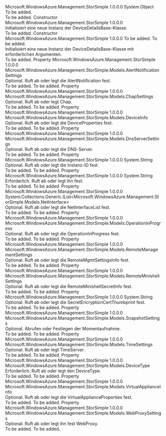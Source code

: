 <Type Name="DeviceDetailsBase" FullName="Microsoft.WindowsAzure.Management.StorSimple.Models.DeviceDetailsBase">
  <TypeSignature Language="C#" Value="public class DeviceDetailsBase" />
  <TypeSignature Language="ILAsm" Value=".class public auto ansi beforefieldinit DeviceDetailsBase extends System.Object" />
  <TypeSignature Language="DocId" Value="T:Microsoft.WindowsAzure.Management.StorSimple.Models.DeviceDetailsBase" />
  <TypeSignature Language="VB.NET" Value="Public Class DeviceDetailsBase" />
  <TypeSignature Language="F#" Value="type DeviceDetailsBase = class" />
  <AssemblyInfo>
    <AssemblyName>Microsoft.WindowsAzure.Management.StorSimple</AssemblyName>
    <AssemblyVersion>1.0.0.0</AssemblyVersion>
  </AssemblyInfo>
  <Base>
    <BaseTypeName>System.Object</BaseTypeName>
  </Base>
  <Interfaces />
  <Docs>
    <summary>To be added.</summary>
    <remarks>To be added.</remarks>
  </Docs>
  <Members>
    <Member MemberName=".ctor">
      <MemberSignature Language="C#" Value="public DeviceDetailsBase ();" />
      <MemberSignature Language="ILAsm" Value=".method public hidebysig specialname rtspecialname instance void .ctor() cil managed" />
      <MemberSignature Language="DocId" Value="M:Microsoft.WindowsAzure.Management.StorSimple.Models.DeviceDetailsBase.#ctor" />
      <MemberSignature Language="VB.NET" Value="Public Sub New ()" />
      <MemberType>Constructor</MemberType>
      <AssemblyInfo>
        <AssemblyName>Microsoft.WindowsAzure.Management.StorSimple</AssemblyName>
        <AssemblyVersion>1.0.0.0</AssemblyVersion>
      </AssemblyInfo>
      <Parameters />
      <Docs>
        <summary>
            Initialisiert eine neue Instanz der DeviceDetailsBase-Klasse.
            </summary>
        <remarks>To be added.</remarks>
      </Docs>
    </Member>
    <Member MemberName=".ctor">
      <MemberSignature Language="C#" Value="public DeviceDetailsBase (string name, Microsoft.WindowsAzure.Management.StorSimple.Models.DeviceType type);" />
      <MemberSignature Language="ILAsm" Value=".method public hidebysig specialname rtspecialname instance void .ctor(string name, valuetype Microsoft.WindowsAzure.Management.StorSimple.Models.DeviceType type) cil managed" />
      <MemberSignature Language="DocId" Value="M:Microsoft.WindowsAzure.Management.StorSimple.Models.DeviceDetailsBase.#ctor(System.String,Microsoft.WindowsAzure.Management.StorSimple.Models.DeviceType)" />
      <MemberSignature Language="VB.NET" Value="Public Sub New (name As String, type As DeviceType)" />
      <MemberSignature Language="F#" Value="new Microsoft.WindowsAzure.Management.StorSimple.Models.DeviceDetailsBase : string * Microsoft.WindowsAzure.Management.StorSimple.Models.DeviceType -&gt; Microsoft.WindowsAzure.Management.StorSimple.Models.DeviceDetailsBase" Usage="new Microsoft.WindowsAzure.Management.StorSimple.Models.DeviceDetailsBase (name, type)" />
      <MemberType>Constructor</MemberType>
      <AssemblyInfo>
        <AssemblyName>Microsoft.WindowsAzure.Management.StorSimple</AssemblyName>
        <AssemblyVersion>1.0.0.0</AssemblyVersion>
      </AssemblyInfo>
      <Parameters>
        <Parameter Name="name" Type="System.String" />
        <Parameter Name="type" Type="Microsoft.WindowsAzure.Management.StorSimple.Models.DeviceType" />
      </Parameters>
      <Docs>
        <param name="name">To be added.</param>
        <param name="type">To be added.</param>
        <summary>
            Initialisiert eine neue Instanz der DeviceDetailsBase-Klasse mit erforderlichen Argumenten.
            </summary>
        <remarks>To be added.</remarks>
      </Docs>
    </Member>
    <Member MemberName="AlertNotification">
      <MemberSignature Language="C#" Value="public Microsoft.WindowsAzure.Management.StorSimple.Models.AlertNotificationSettings AlertNotification { get; set; }" />
      <MemberSignature Language="ILAsm" Value=".property instance class Microsoft.WindowsAzure.Management.StorSimple.Models.AlertNotificationSettings AlertNotification" />
      <MemberSignature Language="DocId" Value="P:Microsoft.WindowsAzure.Management.StorSimple.Models.DeviceDetailsBase.AlertNotification" />
      <MemberSignature Language="VB.NET" Value="Public Property AlertNotification As AlertNotificationSettings" />
      <MemberSignature Language="F#" Value="member this.AlertNotification : Microsoft.WindowsAzure.Management.StorSimple.Models.AlertNotificationSettings with get, set" Usage="Microsoft.WindowsAzure.Management.StorSimple.Models.DeviceDetailsBase.AlertNotification" />
      <MemberType>Property</MemberType>
      <AssemblyInfo>
        <AssemblyName>Microsoft.WindowsAzure.Management.StorSimple</AssemblyName>
        <AssemblyVersion>1.0.0.0</AssemblyVersion>
      </AssemblyInfo>
      <ReturnValue>
        <ReturnType>Microsoft.WindowsAzure.Management.StorSimple.Models.AlertNotificationSettings</ReturnType>
      </ReturnValue>
      <Docs>
        <summary>
            Optional. Ruft ab oder legt die AlertNotification fest.
            </summary>
        <value>To be added.</value>
        <remarks>To be added.</remarks>
      </Docs>
    </Member>
    <Member MemberName="Chap">
      <MemberSignature Language="C#" Value="public Microsoft.WindowsAzure.Management.StorSimple.Models.ChapSettings Chap { get; set; }" />
      <MemberSignature Language="ILAsm" Value=".property instance class Microsoft.WindowsAzure.Management.StorSimple.Models.ChapSettings Chap" />
      <MemberSignature Language="DocId" Value="P:Microsoft.WindowsAzure.Management.StorSimple.Models.DeviceDetailsBase.Chap" />
      <MemberSignature Language="VB.NET" Value="Public Property Chap As ChapSettings" />
      <MemberSignature Language="F#" Value="member this.Chap : Microsoft.WindowsAzure.Management.StorSimple.Models.ChapSettings with get, set" Usage="Microsoft.WindowsAzure.Management.StorSimple.Models.DeviceDetailsBase.Chap" />
      <MemberType>Property</MemberType>
      <AssemblyInfo>
        <AssemblyName>Microsoft.WindowsAzure.Management.StorSimple</AssemblyName>
        <AssemblyVersion>1.0.0.0</AssemblyVersion>
      </AssemblyInfo>
      <ReturnValue>
        <ReturnType>Microsoft.WindowsAzure.Management.StorSimple.Models.ChapSettings</ReturnType>
      </ReturnValue>
      <Docs>
        <summary>
            Optional. Ruft ab oder legt Chap.
            </summary>
        <value>To be added.</value>
        <remarks>To be added.</remarks>
      </Docs>
    </Member>
    <Member MemberName="DeviceProperties">
      <MemberSignature Language="C#" Value="public Microsoft.WindowsAzure.Management.StorSimple.Models.DeviceInfo DeviceProperties { get; set; }" />
      <MemberSignature Language="ILAsm" Value=".property instance class Microsoft.WindowsAzure.Management.StorSimple.Models.DeviceInfo DeviceProperties" />
      <MemberSignature Language="DocId" Value="P:Microsoft.WindowsAzure.Management.StorSimple.Models.DeviceDetailsBase.DeviceProperties" />
      <MemberSignature Language="VB.NET" Value="Public Property DeviceProperties As DeviceInfo" />
      <MemberSignature Language="F#" Value="member this.DeviceProperties : Microsoft.WindowsAzure.Management.StorSimple.Models.DeviceInfo with get, set" Usage="Microsoft.WindowsAzure.Management.StorSimple.Models.DeviceDetailsBase.DeviceProperties" />
      <MemberType>Property</MemberType>
      <AssemblyInfo>
        <AssemblyName>Microsoft.WindowsAzure.Management.StorSimple</AssemblyName>
        <AssemblyVersion>1.0.0.0</AssemblyVersion>
      </AssemblyInfo>
      <ReturnValue>
        <ReturnType>Microsoft.WindowsAzure.Management.StorSimple.Models.DeviceInfo</ReturnType>
      </ReturnValue>
      <Docs>
        <summary>
            Optional. Ruft ab oder legt die DeviceProperties fest.
            </summary>
        <value>To be added.</value>
        <remarks>To be added.</remarks>
      </Docs>
    </Member>
    <Member MemberName="DnsServer">
      <MemberSignature Language="C#" Value="public Microsoft.WindowsAzure.Management.StorSimple.Models.DnsServerSettings DnsServer { get; set; }" />
      <MemberSignature Language="ILAsm" Value=".property instance class Microsoft.WindowsAzure.Management.StorSimple.Models.DnsServerSettings DnsServer" />
      <MemberSignature Language="DocId" Value="P:Microsoft.WindowsAzure.Management.StorSimple.Models.DeviceDetailsBase.DnsServer" />
      <MemberSignature Language="VB.NET" Value="Public Property DnsServer As DnsServerSettings" />
      <MemberSignature Language="F#" Value="member this.DnsServer : Microsoft.WindowsAzure.Management.StorSimple.Models.DnsServerSettings with get, set" Usage="Microsoft.WindowsAzure.Management.StorSimple.Models.DeviceDetailsBase.DnsServer" />
      <MemberType>Property</MemberType>
      <AssemblyInfo>
        <AssemblyName>Microsoft.WindowsAzure.Management.StorSimple</AssemblyName>
        <AssemblyVersion>1.0.0.0</AssemblyVersion>
      </AssemblyInfo>
      <ReturnValue>
        <ReturnType>Microsoft.WindowsAzure.Management.StorSimple.Models.DnsServerSettings</ReturnType>
      </ReturnValue>
      <Docs>
        <summary>
            Optional. Ruft ab oder legt die DNS-Server.
            </summary>
        <value>To be added.</value>
        <remarks>To be added.</remarks>
      </Docs>
    </Member>
    <Member MemberName="InstanceId">
      <MemberSignature Language="C#" Value="public string InstanceId { get; set; }" />
      <MemberSignature Language="ILAsm" Value=".property instance string InstanceId" />
      <MemberSignature Language="DocId" Value="P:Microsoft.WindowsAzure.Management.StorSimple.Models.DeviceDetailsBase.InstanceId" />
      <MemberSignature Language="VB.NET" Value="Public Property InstanceId As String" />
      <MemberSignature Language="F#" Value="member this.InstanceId : string with get, set" Usage="Microsoft.WindowsAzure.Management.StorSimple.Models.DeviceDetailsBase.InstanceId" />
      <MemberType>Property</MemberType>
      <AssemblyInfo>
        <AssemblyName>Microsoft.WindowsAzure.Management.StorSimple</AssemblyName>
        <AssemblyVersion>1.0.0.0</AssemblyVersion>
      </AssemblyInfo>
      <ReturnValue>
        <ReturnType>System.String</ReturnType>
      </ReturnValue>
      <Docs>
        <summary>
            Optional. Ruft ab oder legt die Instanz-ID fest.
            </summary>
        <value>To be added.</value>
        <remarks>To be added.</remarks>
      </Docs>
    </Member>
    <Member MemberName="Name">
      <MemberSignature Language="C#" Value="public string Name { get; set; }" />
      <MemberSignature Language="ILAsm" Value=".property instance string Name" />
      <MemberSignature Language="DocId" Value="P:Microsoft.WindowsAzure.Management.StorSimple.Models.DeviceDetailsBase.Name" />
      <MemberSignature Language="VB.NET" Value="Public Property Name As String" />
      <MemberSignature Language="F#" Value="member this.Name : string with get, set" Usage="Microsoft.WindowsAzure.Management.StorSimple.Models.DeviceDetailsBase.Name" />
      <MemberType>Property</MemberType>
      <AssemblyInfo>
        <AssemblyName>Microsoft.WindowsAzure.Management.StorSimple</AssemblyName>
        <AssemblyVersion>1.0.0.0</AssemblyVersion>
      </AssemblyInfo>
      <ReturnValue>
        <ReturnType>System.String</ReturnType>
      </ReturnValue>
      <Docs>
        <summary>
            Erforderlich. Ruft ab oder legt ihn fest.
            </summary>
        <value>To be added.</value>
        <remarks>To be added.</remarks>
      </Docs>
    </Member>
    <Member MemberName="NetInterfaceList">
      <MemberSignature Language="C#" Value="public System.Collections.Generic.IList&lt;Microsoft.WindowsAzure.Management.StorSimple.Models.NetInterface&gt; NetInterfaceList { get; set; }" />
      <MemberSignature Language="ILAsm" Value=".property instance class System.Collections.Generic.IList`1&lt;class Microsoft.WindowsAzure.Management.StorSimple.Models.NetInterface&gt; NetInterfaceList" />
      <MemberSignature Language="DocId" Value="P:Microsoft.WindowsAzure.Management.StorSimple.Models.DeviceDetailsBase.NetInterfaceList" />
      <MemberSignature Language="VB.NET" Value="Public Property NetInterfaceList As IList(Of NetInterface)" />
      <MemberSignature Language="F#" Value="member this.NetInterfaceList : System.Collections.Generic.IList&lt;Microsoft.WindowsAzure.Management.StorSimple.Models.NetInterface&gt; with get, set" Usage="Microsoft.WindowsAzure.Management.StorSimple.Models.DeviceDetailsBase.NetInterfaceList" />
      <MemberType>Property</MemberType>
      <AssemblyInfo>
        <AssemblyName>Microsoft.WindowsAzure.Management.StorSimple</AssemblyName>
        <AssemblyVersion>1.0.0.0</AssemblyVersion>
      </AssemblyInfo>
      <ReturnValue>
        <ReturnType>System.Collections.Generic.IList&lt;Microsoft.WindowsAzure.Management.StorSimple.Models.NetInterface&gt;</ReturnType>
      </ReturnValue>
      <Docs>
        <summary>
            Optional. Ruft ab oder legt die NetInterfaceList fest.
            </summary>
        <value>To be added.</value>
        <remarks>To be added.</remarks>
      </Docs>
    </Member>
    <Member MemberName="OperationInProgress">
      <MemberSignature Language="C#" Value="public Microsoft.WindowsAzure.Management.StorSimple.Models.OperationInProgress OperationInProgress { get; set; }" />
      <MemberSignature Language="ILAsm" Value=".property instance valuetype Microsoft.WindowsAzure.Management.StorSimple.Models.OperationInProgress OperationInProgress" />
      <MemberSignature Language="DocId" Value="P:Microsoft.WindowsAzure.Management.StorSimple.Models.DeviceDetailsBase.OperationInProgress" />
      <MemberSignature Language="VB.NET" Value="Public Property OperationInProgress As OperationInProgress" />
      <MemberSignature Language="F#" Value="member this.OperationInProgress : Microsoft.WindowsAzure.Management.StorSimple.Models.OperationInProgress with get, set" Usage="Microsoft.WindowsAzure.Management.StorSimple.Models.DeviceDetailsBase.OperationInProgress" />
      <MemberType>Property</MemberType>
      <AssemblyInfo>
        <AssemblyName>Microsoft.WindowsAzure.Management.StorSimple</AssemblyName>
        <AssemblyVersion>1.0.0.0</AssemblyVersion>
      </AssemblyInfo>
      <ReturnValue>
        <ReturnType>Microsoft.WindowsAzure.Management.StorSimple.Models.OperationInProgress</ReturnType>
      </ReturnValue>
      <Docs>
        <summary>
            Optional. Ruft ab oder legt die OperationInProgress fest.
            </summary>
        <value>To be added.</value>
        <remarks>To be added.</remarks>
      </Docs>
    </Member>
    <Member MemberName="RemoteMgmtSettingsInfo">
      <MemberSignature Language="C#" Value="public Microsoft.WindowsAzure.Management.StorSimple.Models.RemoteManagementSettings RemoteMgmtSettingsInfo { get; set; }" />
      <MemberSignature Language="ILAsm" Value=".property instance class Microsoft.WindowsAzure.Management.StorSimple.Models.RemoteManagementSettings RemoteMgmtSettingsInfo" />
      <MemberSignature Language="DocId" Value="P:Microsoft.WindowsAzure.Management.StorSimple.Models.DeviceDetailsBase.RemoteMgmtSettingsInfo" />
      <MemberSignature Language="VB.NET" Value="Public Property RemoteMgmtSettingsInfo As RemoteManagementSettings" />
      <MemberSignature Language="F#" Value="member this.RemoteMgmtSettingsInfo : Microsoft.WindowsAzure.Management.StorSimple.Models.RemoteManagementSettings with get, set" Usage="Microsoft.WindowsAzure.Management.StorSimple.Models.DeviceDetailsBase.RemoteMgmtSettingsInfo" />
      <MemberType>Property</MemberType>
      <AssemblyInfo>
        <AssemblyName>Microsoft.WindowsAzure.Management.StorSimple</AssemblyName>
        <AssemblyVersion>1.0.0.0</AssemblyVersion>
      </AssemblyInfo>
      <ReturnValue>
        <ReturnType>Microsoft.WindowsAzure.Management.StorSimple.Models.RemoteManagementSettings</ReturnType>
      </ReturnValue>
      <Docs>
        <summary>
            Optional. Ruft ab oder legt die RemoteMgmtSettingsInfo fest.
            </summary>
        <value>To be added.</value>
        <remarks>To be added.</remarks>
      </Docs>
    </Member>
    <Member MemberName="RemoteMinishellSecretInfo">
      <MemberSignature Language="C#" Value="public Microsoft.WindowsAzure.Management.StorSimple.Models.RemoteMinishellSettings RemoteMinishellSecretInfo { get; set; }" />
      <MemberSignature Language="ILAsm" Value=".property instance class Microsoft.WindowsAzure.Management.StorSimple.Models.RemoteMinishellSettings RemoteMinishellSecretInfo" />
      <MemberSignature Language="DocId" Value="P:Microsoft.WindowsAzure.Management.StorSimple.Models.DeviceDetailsBase.RemoteMinishellSecretInfo" />
      <MemberSignature Language="VB.NET" Value="Public Property RemoteMinishellSecretInfo As RemoteMinishellSettings" />
      <MemberSignature Language="F#" Value="member this.RemoteMinishellSecretInfo : Microsoft.WindowsAzure.Management.StorSimple.Models.RemoteMinishellSettings with get, set" Usage="Microsoft.WindowsAzure.Management.StorSimple.Models.DeviceDetailsBase.RemoteMinishellSecretInfo" />
      <MemberType>Property</MemberType>
      <AssemblyInfo>
        <AssemblyName>Microsoft.WindowsAzure.Management.StorSimple</AssemblyName>
        <AssemblyVersion>1.0.0.0</AssemblyVersion>
      </AssemblyInfo>
      <ReturnValue>
        <ReturnType>Microsoft.WindowsAzure.Management.StorSimple.Models.RemoteMinishellSettings</ReturnType>
      </ReturnValue>
      <Docs>
        <summary>
            Optional. Ruft ab oder legt die RemoteMinishellSecretInfo fest.
            </summary>
        <value>To be added.</value>
        <remarks>To be added.</remarks>
      </Docs>
    </Member>
    <Member MemberName="SecretEncryptionCertThumbprint">
      <MemberSignature Language="C#" Value="public string SecretEncryptionCertThumbprint { get; set; }" />
      <MemberSignature Language="ILAsm" Value=".property instance string SecretEncryptionCertThumbprint" />
      <MemberSignature Language="DocId" Value="P:Microsoft.WindowsAzure.Management.StorSimple.Models.DeviceDetailsBase.SecretEncryptionCertThumbprint" />
      <MemberSignature Language="VB.NET" Value="Public Property SecretEncryptionCertThumbprint As String" />
      <MemberSignature Language="F#" Value="member this.SecretEncryptionCertThumbprint : string with get, set" Usage="Microsoft.WindowsAzure.Management.StorSimple.Models.DeviceDetailsBase.SecretEncryptionCertThumbprint" />
      <MemberType>Property</MemberType>
      <AssemblyInfo>
        <AssemblyName>Microsoft.WindowsAzure.Management.StorSimple</AssemblyName>
        <AssemblyVersion>1.0.0.0</AssemblyVersion>
      </AssemblyInfo>
      <ReturnValue>
        <ReturnType>System.String</ReturnType>
      </ReturnValue>
      <Docs>
        <summary>
            Optional. Ruft ab oder legt die SecretEncryptionCertThumbprint fest.
            </summary>
        <value>To be added.</value>
        <remarks>To be added.</remarks>
      </Docs>
    </Member>
    <Member MemberName="Snapshot">
      <MemberSignature Language="C#" Value="public Microsoft.WindowsAzure.Management.StorSimple.Models.SnapshotSettings Snapshot { get; set; }" />
      <MemberSignature Language="ILAsm" Value=".property instance class Microsoft.WindowsAzure.Management.StorSimple.Models.SnapshotSettings Snapshot" />
      <MemberSignature Language="DocId" Value="P:Microsoft.WindowsAzure.Management.StorSimple.Models.DeviceDetailsBase.Snapshot" />
      <MemberSignature Language="VB.NET" Value="Public Property Snapshot As SnapshotSettings" />
      <MemberSignature Language="F#" Value="member this.Snapshot : Microsoft.WindowsAzure.Management.StorSimple.Models.SnapshotSettings with get, set" Usage="Microsoft.WindowsAzure.Management.StorSimple.Models.DeviceDetailsBase.Snapshot" />
      <MemberType>Property</MemberType>
      <AssemblyInfo>
        <AssemblyName>Microsoft.WindowsAzure.Management.StorSimple</AssemblyName>
        <AssemblyVersion>1.0.0.0</AssemblyVersion>
      </AssemblyInfo>
      <ReturnValue>
        <ReturnType>Microsoft.WindowsAzure.Management.StorSimple.Models.SnapshotSettings</ReturnType>
      </ReturnValue>
      <Docs>
        <summary>
            Optional. Abrufen oder Festlegen der Momentaufnahme.
            </summary>
        <value>To be added.</value>
        <remarks>To be added.</remarks>
      </Docs>
    </Member>
    <Member MemberName="TimeServer">
      <MemberSignature Language="C#" Value="public Microsoft.WindowsAzure.Management.StorSimple.Models.TimeSettings TimeServer { get; set; }" />
      <MemberSignature Language="ILAsm" Value=".property instance class Microsoft.WindowsAzure.Management.StorSimple.Models.TimeSettings TimeServer" />
      <MemberSignature Language="DocId" Value="P:Microsoft.WindowsAzure.Management.StorSimple.Models.DeviceDetailsBase.TimeServer" />
      <MemberSignature Language="VB.NET" Value="Public Property TimeServer As TimeSettings" />
      <MemberSignature Language="F#" Value="member this.TimeServer : Microsoft.WindowsAzure.Management.StorSimple.Models.TimeSettings with get, set" Usage="Microsoft.WindowsAzure.Management.StorSimple.Models.DeviceDetailsBase.TimeServer" />
      <MemberType>Property</MemberType>
      <AssemblyInfo>
        <AssemblyName>Microsoft.WindowsAzure.Management.StorSimple</AssemblyName>
        <AssemblyVersion>1.0.0.0</AssemblyVersion>
      </AssemblyInfo>
      <ReturnValue>
        <ReturnType>Microsoft.WindowsAzure.Management.StorSimple.Models.TimeSettings</ReturnType>
      </ReturnValue>
      <Docs>
        <summary>
            Optional. Ruft ab oder legt TimeServer.
            </summary>
        <value>To be added.</value>
        <remarks>To be added.</remarks>
      </Docs>
    </Member>
    <Member MemberName="Type">
      <MemberSignature Language="C#" Value="public Microsoft.WindowsAzure.Management.StorSimple.Models.DeviceType Type { get; set; }" />
      <MemberSignature Language="ILAsm" Value=".property instance valuetype Microsoft.WindowsAzure.Management.StorSimple.Models.DeviceType Type" />
      <MemberSignature Language="DocId" Value="P:Microsoft.WindowsAzure.Management.StorSimple.Models.DeviceDetailsBase.Type" />
      <MemberSignature Language="VB.NET" Value="Public Property Type As DeviceType" />
      <MemberSignature Language="F#" Value="member this.Type : Microsoft.WindowsAzure.Management.StorSimple.Models.DeviceType with get, set" Usage="Microsoft.WindowsAzure.Management.StorSimple.Models.DeviceDetailsBase.Type" />
      <MemberType>Property</MemberType>
      <AssemblyInfo>
        <AssemblyName>Microsoft.WindowsAzure.Management.StorSimple</AssemblyName>
        <AssemblyVersion>1.0.0.0</AssemblyVersion>
      </AssemblyInfo>
      <ReturnValue>
        <ReturnType>Microsoft.WindowsAzure.Management.StorSimple.Models.DeviceType</ReturnType>
      </ReturnValue>
      <Docs>
        <summary>
            Erforderlich. Ruft ab oder legt den DeviceType.
            </summary>
        <value>To be added.</value>
        <remarks>To be added.</remarks>
      </Docs>
    </Member>
    <Member MemberName="VirtualApplianceProperties">
      <MemberSignature Language="C#" Value="public Microsoft.WindowsAzure.Management.StorSimple.Models.VirtualApplianceInfo VirtualApplianceProperties { get; set; }" />
      <MemberSignature Language="ILAsm" Value=".property instance class Microsoft.WindowsAzure.Management.StorSimple.Models.VirtualApplianceInfo VirtualApplianceProperties" />
      <MemberSignature Language="DocId" Value="P:Microsoft.WindowsAzure.Management.StorSimple.Models.DeviceDetailsBase.VirtualApplianceProperties" />
      <MemberSignature Language="VB.NET" Value="Public Property VirtualApplianceProperties As VirtualApplianceInfo" />
      <MemberSignature Language="F#" Value="member this.VirtualApplianceProperties : Microsoft.WindowsAzure.Management.StorSimple.Models.VirtualApplianceInfo with get, set" Usage="Microsoft.WindowsAzure.Management.StorSimple.Models.DeviceDetailsBase.VirtualApplianceProperties" />
      <MemberType>Property</MemberType>
      <AssemblyInfo>
        <AssemblyName>Microsoft.WindowsAzure.Management.StorSimple</AssemblyName>
        <AssemblyVersion>1.0.0.0</AssemblyVersion>
      </AssemblyInfo>
      <ReturnValue>
        <ReturnType>Microsoft.WindowsAzure.Management.StorSimple.Models.VirtualApplianceInfo</ReturnType>
      </ReturnValue>
      <Docs>
        <summary>
            Optional. Ruft ab oder legt die VirtualApplianceProperties fest.
            </summary>
        <value>To be added.</value>
        <remarks>To be added.</remarks>
      </Docs>
    </Member>
    <Member MemberName="WebProxy">
      <MemberSignature Language="C#" Value="public Microsoft.WindowsAzure.Management.StorSimple.Models.WebProxySettings WebProxy { get; set; }" />
      <MemberSignature Language="ILAsm" Value=".property instance class Microsoft.WindowsAzure.Management.StorSimple.Models.WebProxySettings WebProxy" />
      <MemberSignature Language="DocId" Value="P:Microsoft.WindowsAzure.Management.StorSimple.Models.DeviceDetailsBase.WebProxy" />
      <MemberSignature Language="VB.NET" Value="Public Property WebProxy As WebProxySettings" />
      <MemberSignature Language="F#" Value="member this.WebProxy : Microsoft.WindowsAzure.Management.StorSimple.Models.WebProxySettings with get, set" Usage="Microsoft.WindowsAzure.Management.StorSimple.Models.DeviceDetailsBase.WebProxy" />
      <MemberType>Property</MemberType>
      <AssemblyInfo>
        <AssemblyName>Microsoft.WindowsAzure.Management.StorSimple</AssemblyName>
        <AssemblyVersion>1.0.0.0</AssemblyVersion>
      </AssemblyInfo>
      <ReturnValue>
        <ReturnType>Microsoft.WindowsAzure.Management.StorSimple.Models.WebProxySettings</ReturnType>
      </ReturnValue>
      <Docs>
        <summary>
            Optional. Ruft ab oder legt ihn fest WebProxy.
            </summary>
        <value>To be added.</value>
        <remarks>To be added.</remarks>
      </Docs>
    </Member>
  </Members>
</Type>